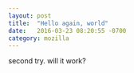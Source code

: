 ```yaml
---
layout: post
title:  "Hello again, world"
date:   2016-03-23 08:20:55 -0700
category: mozilla
---
```


second try. will it work?

